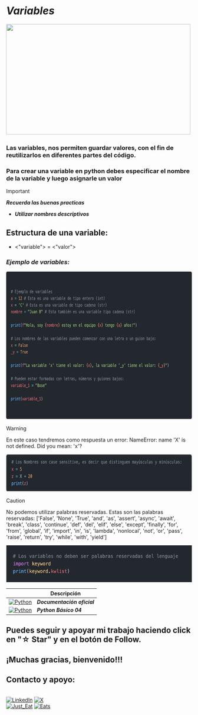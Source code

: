 # ***Variables***
<img src="https://cdn.educba.com/academy/wp-content/uploads/2019/09/Python-Variable-Types.png" width="500" height="300">

### Las variables, nos permiten guardar valores, con el fin de reutilizarlos en diferentes partes del código.
### Para crear una variable en python debes especificar el nombre de la variable y luego asignarle un valor

> [!IMPORTANT]
> ***Recuerda las buenas practicas***
>+ ***Utilizar nombres descriptivos***

## Estructura de una variable:
+ <"variable"> =  <"valor">

### ***Ejemplo de variables:***

<img src="../imagenes/6.-Py03cd.png" width="700" height="400">

> [!WARNING]
> En este caso tendremos como respuesta un error:
> NameError: name 'X' is not defined. Did you mean: 'x'? 
<img src="../imagenes/7.-Py03cd.png" width="700" height="100">

> [!CAUTION]
>No podemos utilizar palabras reservadas.
>Estas son las palabras reservadas:
>['False', 'None', 'True', 'and', 'as', 'assert', 'async', 'await', 'break', 'class', 'continue', 'def', 'del', 'elif', 'else', 'except', 'finally', 'for', 'from', 'global', 'if', 'import', 'in', 'is', 'lambda', 'nonlocal', 'not', 'or', 'pass', 'raise', 'return', 'try', 'while', 'with', 'yield']
<img src="../imagenes/8.-Py03cd.png" width="700" height="100">


|  | Descripción |
|-----:|---------------|
| [![Python](https://img.shields.io/badge/python-3670A0?style=for-the-badge&logo=python&logoColor=ffdd54)](https://entrenamiento-python-basico.readthedocs.io/es/3.7/leccion1/index.html#) | ***Documentación oficial*** |
| [![Python](https://img.shields.io/badge/python-3670A0?style=for-the-badge&logo=python&logoColor=ffdd54)](../Python_NB/Python_NB04.md) | ***Python Básico 04*** |

## Puedes seguir y apoyar mi trabajo haciendo click en "☆ Star" y en el botón de Follow.
## ¡Muchas gracias, bienvenido!!!

## Contacto y apoyo:

<br>[![LinkedIn](https://img.shields.io/badge/Oscar_Florin-0077B5?style=for-the-badge&logo=linkedin&logoColor=white&labelColor=101010)](https://www.linkedin.com/in/oscarflorincontreras)
[![X](https://img.shields.io/badge/DevozzCloud-%23000000.svg?style=for-the-badge&logo=X&logoColor=white)](https://twitter.com/DevozzCloud)</br>
[![Just_Eat](https://img.shields.io/badge/🌮_Donaciones_para_tacos-7A1FA2?style=for-the-badge&logo=)](https://paypal.me/OscarFlorin?country.x=MX&locale.x=es_XC)
[![Eats](https://img.shields.io/badge/🐈_Donaciones_para_gatos-black?style=for-the-badge&logo=)](https://paypal.me/OscarFlorin?country.x=MX&locale.x=es_XC)
